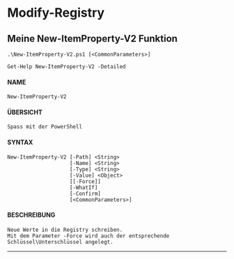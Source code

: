 # Modify-Registry

## Meine New-ItemProperty-V2 Funktion

`.\New-ItemProperty-V2.ps1 [<CommonParameters>]`

`Get-Help New-ItemProperty-V2 -Detailed`

#### NAME
    New-ItemProperty-V2

#### ÜBERSICHT
    Spass mit der PowerShell

#### SYNTAX
	New-ItemProperty-V2 [-Path] <String>
	                    [-Name] <String>
						[-Type] <String>
						[-Value] <Object>
						[[-Force]]
						[-WhatIf]
						[-Confirm]
						[<CommonParameters>]
    
#### BESCHREIBUNG
	Neue Werte in die Registry schreiben.
	Mit dem Parameter -Force wird auch der entsprechende Schlüssel\Unterschlüssel angelegt.

---
